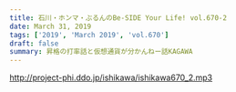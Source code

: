 ```yaml
---
title: 石川・ホンマ・ぶるんのBe-SIDE Your Life! vol.670-2
date: March 31, 2019
tags: ['2019', 'March 2019', 'vol.670']
draft: false
summary: 昇格の打率話と仮想通貨が分かんねー話KAGAWA
---
```


http://project-phi.ddo.jp/ishikawa/ishikawa670_2.mp3
